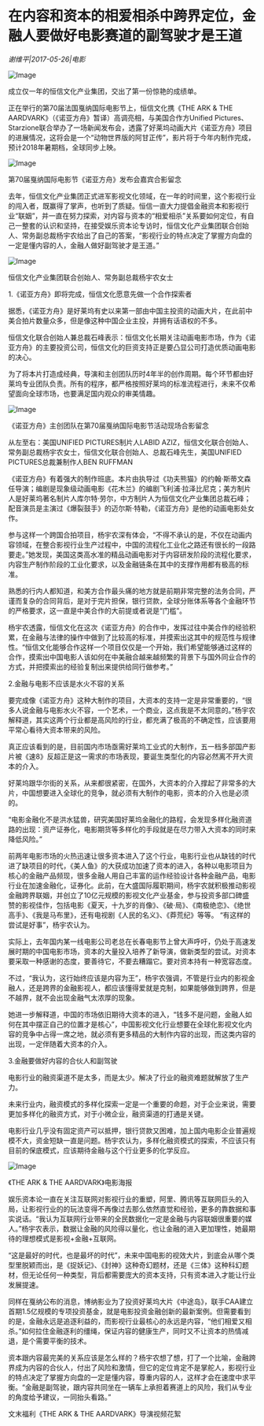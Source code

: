 # 在内容和资本的相爱相杀中跨界定位，金融人要做好电影赛道的副驾驶才是王道

*谢维平|2017-05-26|电影*

![Image](http://p3.pstatp.com/large/26e50005167d689adafb)

成立仅一年的恒信文化产业集团，交出了第一份惊艳的成绩单。

正在举行的第70届法国戛纳国际电影节上，恒信文化携《THE ARK & THE AARDVARK》（《诺亚方舟》暂译）高调亮相，与美国合作方Unified Pictures、Starzione联合举办了一场新闻发布会，透露了好莱坞动画大片《诺亚方舟》项目的进展情况，这将会是一个“动物世界版的阿甘正传”，影片将于今年内制作完成，预计2018年暑期档，全球同步上映。

![Image](http://p1.pstatp.com/large/22d10000f7325d4033b7)

第70届戛纳国际电影节《诺亚方舟》发布会嘉宾合影留念

去年，恒信文化产业集团正式进军影视文化领域，在一年的时间里，这个影视行业的闯入者，既赢得了掌声，也听到了质疑。恒信一直大力提倡金融资本和影视行业“联姻”，并一直在努力探索，对内容与资本的“相爱相杀”关系要如何定位，有自己一整套的认识和坚持，在接受娱乐资本论专访时，恒信文化产业集团联合创始人、常务副总裁杨宇农给出了自己的答案，“影视行业的特点决定了掌握方向盘的⼀定是懂内容的人，金融人做好副驾驶才是王道。”

![Image](http://p9.pstatp.com/large/213900055b4162185a16)

恒信文化产业集团联合创始人、常务副总裁杨宇农女士

1.《诺亚方舟》即将完成，恒信文化愿意先做一个合作探索者

据悉，《诺亚方舟》是好莱坞有史以来第一部由中国主投资的动画大片，在此前中美合拍片数量众多，但是像这种中国企业主投，并拥有话语权的不多。

恒信文化联合创始人兼总裁石峰表示：恒信文化长期关注动画电影市场，作为《诺亚方舟》的主要投资公司，恒信文化的巨资支持正是要凸显公司打造优质动画电影的决心。

为了将本片打造成经典，导演和主创团队历时4年半的创作周期。每个环节都由好莱坞专业团队负责。所有的程序，都严格按照好莱坞的标准流程进行，未来不仅希望面向全球市场，也要满足国内观众的审美情趣。

![Image](http://p1.pstatp.com/large/22d0000103836d6cf256)

《诺亚方舟》主创团队在第70届戛纳国际电影节活动现场合影留念

从左至右：美国UNIFIED PICTURES制片人LABID AZIZ，恒信文化联合创始人、常务副总裁杨宇农女士，恒信文化联合创始人、总裁石峰先生，美国UNIFIED PICTURES总裁兼制作人BEN RUFFMAN

《诺亚方舟》有着强大的制作班底。本片由执导过《功夫熊猫》的约翰·斯蒂文森任导演；编剧是现象级动画电影《花木兰》的编剧飞利浦·拉泽比尼克；美方制片人是好莱坞著名制片人库尔特·劳尔，中方制片人为恒信文化产业集团总裁石峰；配音演员是主演过《爆裂鼓手》的迈尔斯·特勒，《诺亚方舟》是他的动画电影处女作。

参与这样一个跨国合拍项目，杨宇农深有体会，“不得不承认的是，不仅在动画内容领域，在整合影视行业生产过程中，中国的流程化工业化之路还有很长的⼀段路要走。”她发现，美国这类高水准的精品动画电影对于内容研发阶段的流程化要求，内容生产制作阶段的工业化要求，以及金融链条在其中的⽀撑作用都有极高的标准。

熟悉的行内人都知道，和美方合作最头痛的地方就是前期非常完整的法务合同，严谨而复杂的合同背后，是对于完片担保，银行贷款，全球分账体系等各个金融环节的严格要求，这⼀直是中美合作的大前提或者说是“门槛”。

杨宇农透露，恒信文化在这次《诺亚方舟》的合作中，发挥过往中美合作的经验积累，在金融与法律的操作中做到了比较高的标准，并摸索出这其中的规范性与规律性。“恒信文化能够合作这样一个项目仅仅是⼀个开始，我们希望能够通过这样的合作，摸索出中国电影⼈该如何在中美融合越来越频繁的背景下与国外同业合作的方式，并把摸索出的经验复制出来提供给同行做参考。”

2.金融与电影不应该是水火不容的关系

要完成像《诺亚方舟》这种大制作的项目，大资本的支持一定是非常重要的，“很多人说金融与电影水火不容，一个艺术，一个商业，这点我是不太同意的。”杨宇农解释道，其实这两个行业都是高风险的行业，都充满了极高的不确定性，应该要用平常心看待大资本带来的风险。

真正应该看到的是，目前国内市场亟需好莱坞工业式的大制作，五一档多部国产影片被《速8》反超正是这一需求的市场表现，要诞生类型化的内容必然离不开大资本的介入。

好莱坞跟华尔街的关系，从来都很紧密，在国外，大资本的介入撑起了非常多的大片，中国想要进⼊全球化的竞争，就必须有大制作的电影，资本的介入也是必须的。

“电影金融化不是洪水猛兽，研究美国好莱坞金融化的路程，会发现多样化融资道路的出现：资产证券化，电影期货等多样化的手段就是在尽力带入大资本的同时来降低风险。”

前两年电影市场的火热迅速让很多资本进入了这个行业，电影行业也从缺钱的时代进了缺项目的时代，《美人鱼》的大获成功加速了资本的进入，各种以电影项目为核心的金融产品频现，很多金融人用自己丰富的运作经验设计各种金融产品，电影行业在加速金融化，证券化。此前，在大盛国际履职期间，杨宇农就积极推动影视金融跨界联姻，并创立了10亿元规模的影视文化产业基金，参与投资多部口碑盛赞的影视佳作，包括电影《夏天，十九岁的肖像》、《破·局》、《南极绝恋》、《绝世高手》、《我是马布里》，还有电视剧《人民的名义》、《莽荒纪》等等。 “有这样的尝试是好事”，杨宇农认为。

实际上，去年国内某一线电影公司老总在长春电影节上曾大声呼吁，仍处于高速发展时期的中国电影市场，资本的大量投入培养了新导演，做新类型的尝试。对资本要采取一种感谢的态度，要善待它，不要去糟蹋它。要对资本持有一种宽容态度。

不过，“我认为，这行始终应该是内容为王”，杨宇农强调，不管是行业内的影视金融人，还是跨界的金融影视人，都应该懂得爱就是克制，如果能够做到跨界，但是不越界，就不会出现金融气太浓厚的现象。

她进一步解释道，中国的市场依旧期待大资本的进入，“钱多不是问题，金融人如何在其中摆正自己的位置才是核心”，中国影视文化行业想要在全球化影视文化内容的竞争中占得⼀席之地，就必须有更多精品的大制作内容的出现，而这类内容的出现，一定伴随着大资本的介⼊。

3.金融要做好内容的合伙人和副驾驶

电影行业的融资渠道不是太多，而是太少。解决了行业的融资难题就解放了生产力。

未来行业内，融资模式的多样化探索一定是一个重要的命题，对于企业来说，需要更加多样化的融资方式，对于小微企业，融资渠道的打通是关键。

电影行业几乎没有固定资产可以抵押，银行贷款又困难，加上国内电影企业普遍规模不大，资金短缺⼀直是问题。杨宇农认为，多样化融资模式的探索，不应该只有目前的保底模式，应该期待金融与这个行业更多的化学反应。

![Image](http://p3.pstatp.com/large/22cd000562add688b7e5)

《THE ARK & THE AARDVARK》电影海报

娱乐资本论一直在关注互联网对影视行业的重塑，阿里、腾讯等互联网巨头的入局，让影视行业的的玩法变得不再像过去那么依然直觉和经验，更多的靠数据和事实说话。“我认为互联网行业带来的全民数据化⼀定是金融与内容联姻很重要的媒人。”杨宇农表示，数据让金融的风险得以量化，也让金融的进入更加理性，她最期待的理想模式是影视+金融+互联网。

“这是最好的时代，也是最坏的时代”，未来中国电影的视效大片，到底会从哪个类型里脱颖而出，是《捉妖记》、《封神》这种奇幻题材，还是《三体》这种科幻题材，但无论任何一种类型，背后都需要庞大的资本支持，只有资本进入才能让行业发展提速。

同样在戛纳公布的消息，博纳影业为了投资好莱坞大片《中途岛》，联手CAA建立首期1.5亿规模的专项投资基金，就是电影投资金融创新的最新案例。但需要看到的是，金融永远是追逐利益的，而影视行业最核心的永远是内容，“他们相爱又相杀。”如何拉住金融逐利的缰绳，保证内容的健康生产，同时又不让资本的热情减退，是个需要平衡的技术。

资本跟内容最完美的关系应该是怎么样的？杨宇农想了想，打了一个比喻，金融跨界成为内容的合伙人，付出了风险和激情，但它的定位肯定不是掌舵人，影视行业的特点决定了掌握方向盘的一定是懂内容，尊重内容的人，这样才会在速度中求平衡。“金融是副驾驶，跟内容共同坐在⼀辆车上承担着赛道上的风险，我们从专业的角度给予建议，⼀同抬头看路。”

文末福利《THE ARK & THE AARDVARK》导演视频花絮

